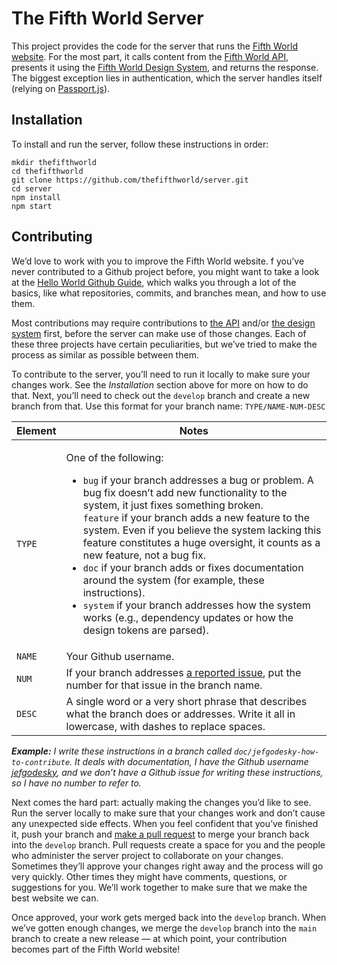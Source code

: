 # The Fifth World Server

This project provides the code for the server that runs the [Fifth World website](https://thefifthworld.com). For the most part, it calls content from the [Fifth World API](https://github.com/thefifthworld/api), presents it using the [Fifth World Design System](https://github.com/thefifthworld/design), and returns the response. The biggest exception lies in authentication, which the server handles itself (relying on [Passport.js](http://www.passportjs.org/)).

## Installation

To install and run the server, follow these instructions in order:

```
mkdir thefifthworld
cd thefifthworld
git clone https://github.com/thefifthworld/server.git
cd server
npm install
npm start
```

## Contributing

We’d love to work with you to improve the Fifth World website. f you’ve never contributed to a Github project before, you might want to take a look at the [Hello World Github Guide](https://guides.github.com/activities/hello-world/), which walks you through a lot of the basics, like what repositories, commits, and branches mean, and how to use them.

Most contributions may require contributions to [the API](https://github.com/thefifthworld/api) and/or [the design system](https://github.com/thefifthworld/design) first, before the server can make use of those changes. Each of these three projects have certain peculiarities, but we’ve tried to make the process as similar as possible between them.

To contribute to the server, you’ll need to run it locally to make sure your changes work. See the _Installation_ section above for more on how to do that. Next, you’ll need to check out the `develop` branch and create a new branch from that. Use this format for your branch name: `TYPE/NAME-NUM-DESC` 

| Element | Notes |
| --- | --- |
| `TYPE` | <p>One of the following:</p><ul><li>`bug` if your branch addresses a bug or problem. A bug fix doesn’t add new functionality to the system, it just fixes something broken.</li>`feature` if your branch adds a new feature to the system. Even if you believe the system lacking this feature constitutes a huge oversight, it counts as a new feature, not a bug fix.</li><li>`doc` if your branch adds or fixes documentation around the system (for example, these instructions).</li><li>`system` if your branch addresses how the system works (e.g., dependency updates or how the design tokens are parsed).</li></ul>
| `NAME` | Your Github username.
| `NUM` | If your branch addresses [a reported issue](https://github.com/thefifthworld/server/issues), put the number for that issue in the branch name.
| `DESC` | A single word or a very short phrase that describes what the branch does or addresses. Write it all in lowercase, with dashes to replace spaces.

_**Example:** I write these instructions in a branch called `doc/jefgodesky-how-to-contribute`. It deals with documentation, I have the Github username [jefgodesky](https://github.com/jefgodesky), and we don’t have a Github issue for writing these instructions, so I have no number to refer to._

Next comes the hard part: actually making the changes you’d like to see. Run the server locally to make sure that your changes work and don’t cause any unexpected side effects. When you feel confident that you’ve finished it, push your branch and [make a pull request](https://github.com/thefifthworld/server/compare) to merge your branch back into the `develop` branch. Pull requests create a space for you and the people who administer the server project to collaborate on your changes. Sometimes they’ll approve your changes right away and the process will go very quickly. Other times they might have comments, questions, or suggestions for you. We’ll work together to make sure that we make the best website we can.

Once approved, your work gets merged back into the `develop` branch. When we’ve gotten enough changes, we merge the `develop` branch into the `main` branch to create a new release — at which point, your contribution becomes part of the Fifth World website!
